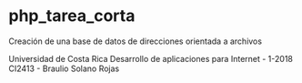 # php_tarea_corta

Creación de una base de datos de direcciones orientada a archivos



Universidad de Costa Rica
Desarrollo de aplicaciones para Internet - 1-2018
CI2413 - Braulio Solano Rojas
